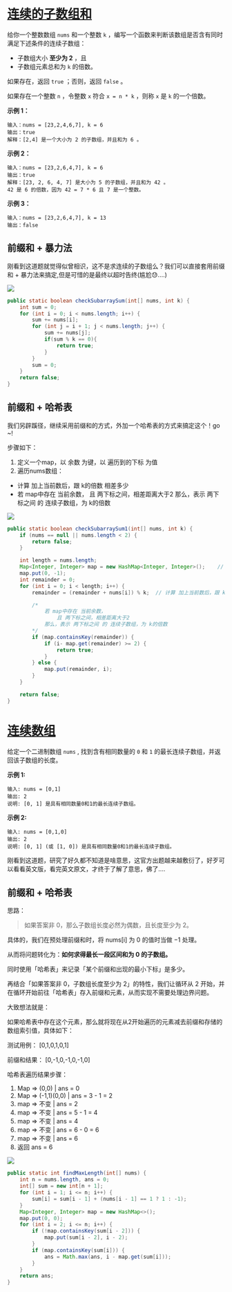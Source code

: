 # [连续的子数组和](https://leetcode-cn.com/problems/continuous-subarray-sum/)

给你一个整数数组 `nums` 和一个整数 `k` ，编写一个函数来判断该数组是否含有同时满足下述条件的连续子数组：

- 子数组大小 **至少为 2** ，且
- 子数组元素总和为 `k` 的倍数。

如果存在，返回 `true` ；否则，返回 `false` 。

如果存在一个整数 `n` ，令整数 `x` 符合 `x = n * k` ，则称 `x` 是 `k` 的一个倍数。

 

**示例 1：**

```
输入：nums = [23,2,4,6,7], k = 6
输出：true
解释：[2,4] 是一个大小为 2 的子数组，并且和为 6 。
```

**示例 2：**

```
输入：nums = [23,2,6,4,7], k = 6
输出：true
解释：[23, 2, 6, 4, 7] 是大小为 5 的子数组，并且和为 42 。 
42 是 6 的倍数，因为 42 = 7 * 6 且 7 是一个整数。
```

**示例 3：**

```
输入：nums = [23,2,6,4,7], k = 13
输出：false
```



## 前缀和 + 暴力法

刚看到这道题就觉得似曾相识，这不是求连续的子数组么？我们可以直接套用前缀和 + 暴力法来搞定,但是可惜的是最终以超时告终(尴尬😓....)

![](http://rloqc3ngo.hd-bkt.clouddn.com/20210602094628.png)

```java
public static boolean checkSubarraySum(int[] nums, int k) {
    int sum = 0;
    for (int i = 0; i < nums.length; i++) {
        sum += nums[i];
        for (int j = i + 1; j < nums.length; j++) {
            sum += nums[j];
            if(sum % k == 0){
                return true;
            }
        }
        sum = 0;
    }
    return false;
}
```





## 前缀和 + 哈希表

我们另辟蹊径，继续采用前缀和的方式，外加一个哈希表的方式来搞定这个！go ~!

步骤如下：

1. 定义一个map，以 余数 为键，以 遍历到的下标 为值
2. 遍历nums数组：

- 计算 加上当前数后，跟 k的倍数 相差多少
- 若 map中存在 当前余数，
  且 两下标之间，相差距离大于2
  那么，表示 两下标之间 的 连续子数组，为 k的倍数

![](http://rloqc3ngo.hd-bkt.clouddn.com/20210602103842.png)

```java
public static boolean checkSubarraySum1(int[] nums, int k) {
    if (nums == null || nums.length < 2) {
        return false;
    }

    int length = nums.length;
    Map<Integer, Integer> map = new HashMap<Integer, Integer>();    // 以 余数 为键，以 遍历到的下标 为值，存储的map
    map.put(0, -1);
    int remainder = 0;
    for (int i = 0; i < length; i++) {
        remainder = (remainder + nums[i]) % k;  // 计算 加上当前数后，跟 k的倍数 相差多少

        /*
            若 map中存在 当前余数，
                且 两下标之间，相差距离大于2
            那么，表示 两下标之间 的 连续子数组，为 k的倍数
        */
        if (map.containsKey(remainder)) {
            if (i- map.get(remainder) >= 2) {
                return true;
            }
        } else {
            map.put(remainder, i);
        }
    }

    return false;
}
```





# [连续数组](https://leetcode-cn.com/problems/contiguous-array/)

给定一个二进制数组 `nums` , 找到含有相同数量的 `0` 和 `1` 的最长连续子数组，并返回该子数组的长度。

**示例 1:**

```
输入: nums = [0,1]
输出: 2
说明: [0, 1] 是具有相同数量0和1的最长连续子数组。
```

**示例 2:**

```
输入: nums = [0,1,0]
输出: 2
说明: [0, 1] (或 [1, 0]) 是具有相同数量0和1的最长连续子数组。
```



刚看到这道题，研究了好久都不知道是啥意思，这官方出题越来越敷衍了，好歹可以看看英文版，看完英文原文，才终于了解了意思，佛了....



## 前缀和 + 哈希表

思路：

>  如果答案非 0，那么子数组长度必然为偶数，且长度至少为 2。

具体的，我们在预处理前缀和时，将 nums[i] 为 0 的值时当做 −1 处理。

从而将问题转化为：**如何求得最长一段区间和为 0 的子数组。**

同时使用「哈希表」来记录「某个前缀和出现的最小下标」是多少。

再结合「如果答案非 0，子数组长度至少为 2」的特性，我们让循环从 2 开始，并在循环开始前往「哈希表」存入前缀和元素，从而实现不需要处理边界问题。

大致想法就是：

如果哈希表中存在这个元素，那么就将现在从2开始遍历的元素减去前缀和存储的数组索引值，具体如下：

测试用例： [0,1,0,1,0,1]

前缀和结果： [0,-1,0,-1,0,-1,0]

哈希表遍历结果步骤：

1. Map => (0,0) | ans = 0
2. Map => (-1,1)(0,0) | ans = 3 - 1 = 2
3. map => 不变 | ans = 2
4. map => 不变 | ans = 5 - 1 = 4
5. map => 不变 | ans = 4
6. map => 不变 | ans = 6 - 0 = 6
7. map => 不变 | ans = 6
8. 返回 ans = 6

![](http://rloqc3ngo.hd-bkt.clouddn.com/20210603114932.png)

```java
public static int findMaxLength(int[] nums) {
    int n = nums.length, ans = 0;
    int[] sum = new int[n + 1];
    for (int i = 1; i <= n; i++) {
        sum[i] = sum[i - 1] + (nums[i - 1] == 1 ? 1 : -1);
    }
    Map<Integer, Integer> map = new HashMap<>();
    map.put(0, 0);
    for (int i = 2; i <= n; i++) {
        if (!map.containsKey(sum[i - 2])) {
            map.put(sum[i - 2], i - 2);
        }
        if (map.containsKey(sum[i])) {
            ans = Math.max(ans, i - map.get(sum[i]));
        }
    }
    return ans;
}
```



